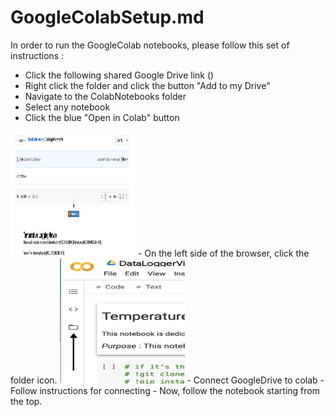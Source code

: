 # GoogleColabSetup.md
In order to run the GoogleColab notebooks, please follow this set of instructions : 



- Click the following shared Google Drive link ()
- Right click the folder and click the button "Add to my Drive"
- Navigate to the ColabNotebooks folder
- Select any notebook
- Click the blue "Open in Colab" button
<img src="images/colab_button.png" width="200" height="200" />
- On the left side of the browser, click the folder icon. 
<img src="images/connect_folder.png" width="200" height="200" />
- Connect GoogleDrive to colab
- Follow instructions for connecting
- Now, follow the notebook starting from the top. 

